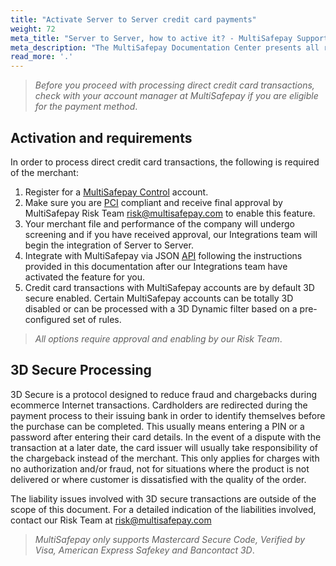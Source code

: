 ```yaml
---
title: "Activate Server to Server credit card payments"
weight: 72
meta_title: "Server to Server, how to active it? - MultiSafepay Support"
meta_description: "The MultiSafepay Documentation Center presents all relevant information about our Plugins and API. You can also find support pages for Payment Methods, Tools and General Questions as well as the contact details of our Support and Integration Teams."
read_more: '.'
---
```


>_Before you proceed with processing direct credit card transactions, check with your account manager at MultiSafepay if you are eligible for the payment method_. 

## Activation and requirements

In order to process direct credit card transactions, the following is required of the merchant:

1. Register for a [MultiSafepay Control](https://merchant.multisafepay.com/signup) account.
2. Make sure you are [PCI](/faq/risk-and-fraud/what-do-i-need-to-know-about-credit-card-payments) compliant and receive final approval by MultiSafepay Risk Team <risk@multisafepay.com> to enable this feature.
3. Your merchant file and performance of the company will undergo screening and if you have received approval, our Integrations team will begin the integration of Server to Server.
4. Integrate with MultiSafepay via JSON [API](/api/#server-to-server) following the instructions provided in this documentation after our Integrations team have activated the feature for you.
5. Credit card transactions with MultiSafepay accounts are by default 3D secure enabled. Certain MultiSafepay accounts can be totally 3D disabled or can be processed with a 3D Dynamic filter based on a pre-configured set of rules.

>_All options require approval and enabling by our Risk Team_.

## 3D Secure Processing

3D Secure is a protocol designed to reduce fraud and chargebacks during ecommerce Internet transactions. Cardholders are redirected during the payment process to their issuing bank in order to identify themselves before the purchase can be completed. This usually means entering a PIN or a password after entering their card details. In the event of a dispute with the transaction at a later date, the card issuer will usually take responsibility of the chargeback instead of the merchant. This only applies for charges with no authorization and/or fraud, not for situations where the product is not delivered or where customer is dissatisfied with the quality of the order.

The liability issues involved with 3D secure transactions are outside of the scope of this document. For a detailed indication of the liabilities involved, contact our Risk Team at <risk@multisafepay.com>

>_MultiSafepay only supports Mastercard Secure Code, Verified by Visa, American Express Safekey and Bancontact 3D_.




